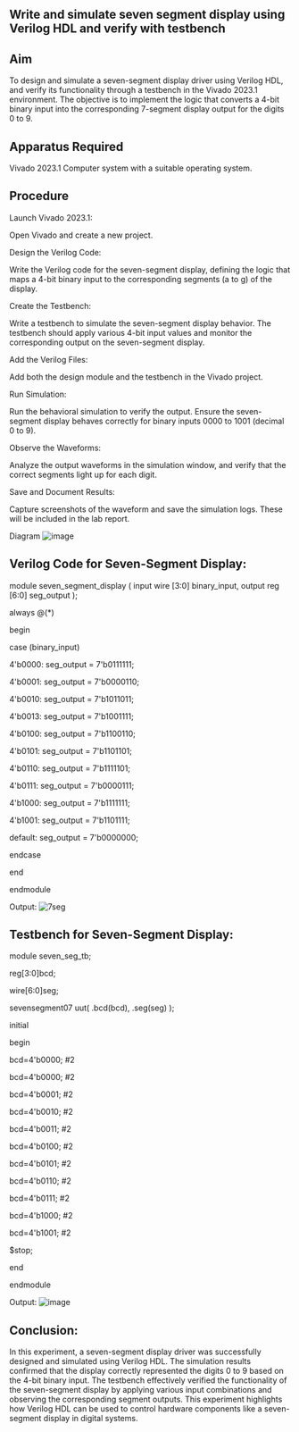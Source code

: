 ## Write and simulate seven segment display using Verilog HDL and verify with testbench

## Aim
To design and simulate a seven-segment display driver using Verilog HDL, and verify its functionality through a testbench in the Vivado 2023.1 environment. The objective is to implement the logic that converts a 4-bit binary input into the corresponding 7-segment display output for the digits 0 to 9.

## Apparatus Required
Vivado 2023.1
Computer system with a suitable operating system.

## Procedure

Launch Vivado 2023.1:

Open Vivado and create a new project.

Design the Verilog Code:

Write the Verilog code for the seven-segment display, defining the logic that maps a 4-bit binary input to the corresponding segments (a to g) of the display.

Create the Testbench:

Write a testbench to simulate the seven-segment display behavior. The testbench should apply various 4-bit input values and monitor the corresponding output on 
the seven-segment display.

Add the Verilog Files:

Add both the design module and the testbench in the Vivado project.

Run Simulation:

Run the behavioral simulation to verify the output. Ensure the seven-segment display behaves correctly for binary inputs 0000 to 1001 (decimal 0 to 9).

Observe the Waveforms:

Analyze the output waveforms in the simulation window, and verify that the correct segments light up for each digit.

Save and Document Results:

Capture screenshots of the waveform and save the simulation logs. These will be included in the lab report.

Diagram
![image](https://github.com/user-attachments/assets/d7ecb419-906e-4e3b-9b82-f86ced4f364a)


## Verilog Code for Seven-Segment Display:

module seven_segment_display ( input wire [3:0] binary_input, output reg [6:0] seg_output ); 

always @(*) 

begin 

case (binary_input) 

4'b0000: seg_output = 7'b0111111;

4'b0001: seg_output = 7'b0000110;

4'b0010: seg_output = 7'b1011011;

4'b0013: seg_output = 7'b1001111;

4'b0100: seg_output = 7'b1100110; 

4'b0101: seg_output = 7'b1101101;

4'b0110: seg_output = 7'b1111101;

4'b0111: seg_output = 7'b0000111;

4'b1000: seg_output = 7'b1111111; 

4'b1001: seg_output = 7'b1101111;

default: seg_output = 7'b0000000;

endcase 

end 

endmodule

Output:
![7seg](https://github.com/user-attachments/assets/8b1581de-9c39-4fe2-a4d0-e06b42b70381)


## Testbench for Seven-Segment Display:

module seven_seg_tb; 

reg[3:0]bcd; 

wire[6:0]seg; 

sevensegment07 uut( .bcd(bcd), .seg(seg) ); 

initial 

begin 

bcd=4'b0000; #2 

bcd=4'b0000; #2 

bcd=4'b0001; #2 

bcd=4'b0010; #2 

bcd=4'b0011; #2 

bcd=4'b0100; #2 

bcd=4'b0101; #2 

bcd=4'b0110; #2 

bcd=4'b0111; #2 

bcd=4'b1000; #2 

bcd=4'b1001; #2 

$stop; 

end 

endmodule

Output:
![image](https://github.com/user-attachments/assets/82ebc41d-647f-4e05-a872-85caca382d70)


## Conclusion:

In this experiment, a seven-segment display driver was successfully designed and simulated using Verilog HDL. The simulation results confirmed that the display correctly represented the digits 0 to 9 based on the 4-bit binary input. The testbench effectively verified the functionality of the seven-segment display by applying various input combinations and observing the corresponding segment outputs. This experiment highlights how Verilog HDL can be used to control hardware components like a seven-segment display in digital systems.
